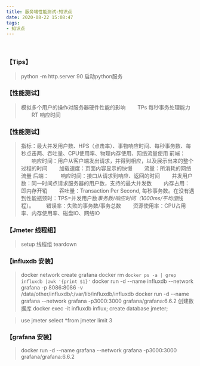 ```yaml
---
title: 服务端性能测试-知识点
date: 2020-08-22 15:08:47
tags:
- 知识点
---
```

<br>

### 【Tips】
>    python -m http.server 90 启动python服务

### 【性能测试】
>    模拟多个用户的操作对服务器硬件性能的影响
        &emsp;&emsp;TPs 每秒事务处理能力
        &emsp;&emsp;RT 响应时间

### 【性能测试】
>    指标：最大并发用户数、HPS（点击率）、事物响应时间、每秒事务数、每秒点击两、吞吐量、CPU使用率、物理内存使用、网络流量使用
     前端：
        &emsp;&emsp;响应时间：用户从客户端发出请求，并得到相应，以及展示出来的整个过程的时间
        &emsp;&emsp;加载速度：页面内容显示的快慢
        &emsp;&emsp;流量：所消耗的网络流量
     后端：
        &emsp;&emsp;响应时间：接口从请求到响应、返回的时间
        &emsp;&emsp;并发用户数：同一时间点请求服务器的用户数，支持的最大并发数
        &emsp;&emsp;内存占用：即内存开销
        &emsp;&emsp;吞吐量：Transaction Per Second, 每秒事务数。在没有遇到性能瓶颈时：TPS=并发用户数*事务数/响应时间（1000ms/平均值*线程）。
        &emsp;&emsp;错误率：失败的事务数/事务总数
        &emsp;&emsp;资源使用率：CPU占用率、内存使用率、磁盘IO、网络IO

### 【Jmeter 线程组】
>    setup
     线程组
     teardown


### 【influxdb 安装】
>   docker network create grafana
>   docker rm `docker ps -a | grep influxdb |awk '{print $1}'`
>   docker run -d --name influxdb --network grafana -p 8086:8086 -v /data/other/influxdb/:/var/lib/influxdb/influxdb
>   docker run -d --name grafana --network grafana -p3000:3000 grafana/grafana:6.6.2
>创建数据库
>docker exec -it influxdb influx;
>create database jmeter;

>use jmeter 
>select *from jmeter limit 3

### 【grafana 安装】
>docker run -d --name grafana --network grafana -p3000:3000 grafana/grafana:6.6.2